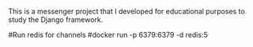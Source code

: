 This is a messenger project that I developed for educational purposes to study the Django framework.


#Run redis for channels
#docker run -p 6379:6379 -d redis:5